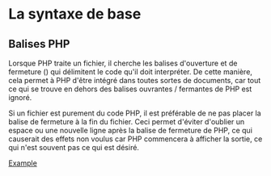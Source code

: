 # La syntaxe de base
## Balises PHP

Lorsque PHP traite un fichier, il cherche les balises d'ouverture et de fermeture (<?php et ?>) qui délimitent le code qu'il doit interpréter. De cette manière, cela permet à PHP d'être intégré dans toutes sortes de documents, car tout ce qui se trouve en dehors des balises ouvrantes / fermantes de PHP est ignoré.

Si un fichier est purement du code PHP, il est préférable de ne pas placer la balise de fermeture à la fin du fichier. Ceci permet d'éviter d'oublier un espace ou une nouvelle ligne après la balise de fermeture de PHP, ce qui causerait des effets non voulus car PHP commencera à afficher la sortie, ce qui n'est souvent pas ce qui est désiré.

[Example](https://raw.githubusercontent.com/IPSSI-DEV7/PHP-1/master/Syntaxe/Balise.php)

## 
